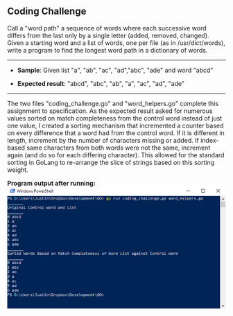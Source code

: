 ##  Coding Challenge
Call a "word path" a sequence of words where each successive word differs from the last only by a single letter (added, removed, changed). Given a starting word and a list of words, one per file (as in /usr/dict/words), write a program to find the longest word path in a dictionary of words.

---

* **Sample**: Given list "a", "ab", "ac", "ad","abc", "ade" and word "abcd"

* **Expected result**: "abcd", "abc", "ab", "a", "ac", "ad", "ade"

---

The two files "coding_challenge.go" and "word_helpers.go" complete this assignment to specification. As the expected result asked for numerous values sorted on match completeness from the control word instead of just one value, I created a sorting mechanism that incremented a counter based on every difference that a word had from the control word. If it is different in length, increment by the number of characters missing or added. If index-based same characters from both words were not the same, increment again (and do so for each differing character). This allowed for the standard sorting in GoLang to re-arrange the slice of strings based on this sorting weight. 



**Program output after running:**
![Coding Challenge Output](https://raw.githubusercontent.com/JustinHowe/codingchallenge/master/codingchallengeoutput.PNG)
